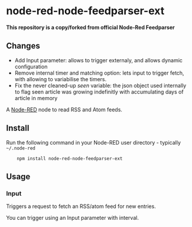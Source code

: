 node-red-node-feedparser-ext
============================

**This repository is a copy/forked from official Node-Red Feedparser**

<a href="https://github.com/node-red/node-red-nodes/tree/master/social/feedparser"></a>


Changes
-------

* Add Input parameter: allows to trigger externaly, and allows dynamic configuration
* Remove internal timer and matching option: lets input to trigger fetch, with allowing to variabilise the timers.
* Fix the never cleaned-up *seen* variable: the json object used internally to flag seen article was growing indefinitly with accumulating days of article in memory



A <a href="http://nodered.org" target="_new">Node-RED</a> node to read RSS and Atom feeds.

Install
-------

Run the following command in your Node-RED user directory - typically `~/.node-red`

        npm install node-red-node-feedparser-ext

Usage
-----

### Input

Triggers a request to fetch an RSS/atom feed for new entries.

You can trigger using an Input parameter with interval. 

